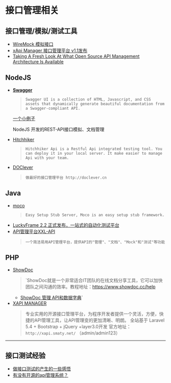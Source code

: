 # 接口管理相关

## 接口管理/模拟/测试工具

* [WireMock 模拟接口](http://wiremock.org/)
* [xApi Manager 接口管理平台 v1.1发布](https://git.oschina.net/duolatech/xapimanager)
* [Taking A Fresh Look At What Open Source API Management Architecture Is Available](http://apievangelist.com/2014/10/05/taking-a-fresh-look-at-what-open-source-api-management-architecture-is-available/)

## NodeJS

* **[Swagger](https://github.com/swagger-api/swagger-ui)[](http://swagger.io)**
  > `Swagger UI is a collection of HTML, Javascript, and CSS assets that dynamically generate beautiful documentation from a Swagger-compliant API.`

  [一个小例子](https://gitee.com/xiaoym/swagger-bootstrap-ui-demo)

  NodeJS 开发的REST-API接口模拟、文档管理

* [Hitchhiker](https://github.com/brookshi/Hitchhiker)
  >`Hitchhiker Api is a Restful Api integrated testing tool. You can deploy it in your local server. It make easier to manage Api with your team.`
* [DOClever](https://github.com/sx1989827/DOClever)
  > `做最好的接口管理平台 http://doclever.cn`

## Java

* [moco](https://github.com/dreamhead/moco)
  > `Easy Setup Stub Server, Moco is an easy setup stub framework.`
* [LuckyFrame 2.2 正式发布，一站式的自动化测试平台](https://gitee.com/seagull1985/LuckyFrameWeb)
* [API管理平台XXL-API](https://github.com/xuxueli/xxl-api)
  > `一个简洁易用API管理平台，提供API的"管理"、"文档"、"Mock"和"测试"等功能`

## PHP

* [ShowDoc](https://gitee.com/star7th/showdoc)
  > `ShowDoc就是一个非常适合IT团队的在线文档分享工具，它可以加快团队之间沟通的效率。教程地址：https://www.showdoc.cc/help
  * [ShowDoc 管理 API和数据字典](http://git.oschina.net/mirrors/showdoc)`
* [XAPI MANAGER](https://github.com/duolatech/xApi-Manager)
  > 专业实用的开源接口管理平台，为程序开发者提供一个灵活，方便，快捷的API管理工具，让API管理变的更加清晰、明朗。
  > 全站基于 Laravel 5.4 + Bootstrap + jQuery +layer3.0开发
  > 官方地址：`http://xapi.smaty.net/` （admin/admin123）
----------------

## 接口测试经验

* [做接口测试的产生的一些感悟](https://sanwen.net/a/qmhcsoo.html)
* [有没有开源的api管理系统？](https://www.zhihu.com/question/30434095)
